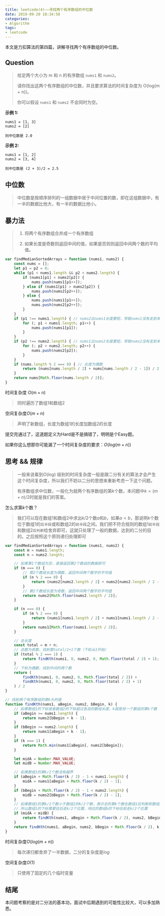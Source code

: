 ```yaml
---
title: leetcode(4)——寻找两个有序数组的中位数
date: 2019-09-20 18:34:58
categories:
- Algorithm
tags:
- leetcode
---
```


本文是力扣算法的第四篇，讲解寻找两个有序数组的中位数。

## Question

> 给定两个大小为 m 和 n 的有序数组 `nums1` 和 `nums2`。
>
> 请你找出这两个有序数组的中位数，并且要求算法的时间复杂度为 O(log(m + n))。
>
> 你可以假设 `nums1` 和 `nums2` 不会同时为空。

**示例 1:**

```
nums1 = [1, 3]
nums2 = [2]

则中位数是 2.0
```

**示例 2:**

```
nums1 = [1, 2]
nums2 = [3, 4]

则中位数是 (2 + 3)/2 = 2.5
```

## 中位数

> 中位数是按顺序排列的一组数据中居于中间位置的数，即在这组数据中，有一半的数据比他大，有一半的数据比他小。

## 暴力法

> 1. 将两个有序数组合并成一个有序数组
>
> 2. 如果长度是奇数则返回中间的值，如果是否则则返回中间两个数的平均值。

```javascript
var findMedianSortedArrays = function (nums1, nums2) {
    const nums = [];
    let p1 = p2 = 0;
    while (p1 < nums1.length && p2 < nums2.length) {
        if (nums1[p1] < nums2[p2]) {
            nums.push(nums1[p1++]);
        } else if (nums1[p1] > nums2[p2]) {
            nums.push(nums2[p2++]);
        } else {
            nums.push(nums1[p1++]);
            nums.push(nums2[p2++]);
        }
    }
    if (p1 !== nums1.length) { // nums2比nums1长度要短，导致nums1没有走到末尾
        for (; p1 < nums1.length; p1++) {
            nums.push(nums1[p1]);
        }
    }
    if (p2 !== nums2.length) { // nums1比nums2长度要短，导致nums2没有走到末尾
        for (; p2 < nums2.length; p2++) {
            nums.push(nums2[p2]);
        }
    }
    if (nums.length % 2 === 0) { // 长度为偶数
        return (nums[nums.length / 2] + nums[nums.length / 2 - 1]) / 2
    }
    return nums[Math.floor(nums.length / 2)];
}
```

时间复杂度 $O(m+n)$

> 同时遍历了数组1和数组2

空间复杂度$O(m+n)$

> 声明了新数组，长度为数组1的长度加数组2的长度

提交完通过了，这道题定义为Hard是不是搞错了，明明是个Easy题。

如果你这么想那你可能漏了一个时间复杂度的要求：$O(log(m+n))$

## 思考 && 规律

> 一般来说看到$O(log)$ 级别的时间复杂度一般是跟二分有关的算法才会产生这个时间复杂度，所以我们不妨以二分的思想来重新考虑一下这个问题。
>
> 有序数组求中位数，一般化为就两个有序数组的第$k$个数，本问题中$k = (m+n)/2$时就是我们的答案。

怎么求第$k$个数？

>  我们可以现在数组1和数组2中求出$k/2$个数$a$和$b$，如果$a < b$，那说明$k$个数位于数组1的`后半段`或和数组2的`前半段`之间。我们把不符合规则的数组1`前半段`和数组2`后判断`给舍弃即可，这就只处理了一般的数据，达到的二分的目的。之后按照这个原则递归处理即可

```javascript
var findMedianSortedArrays = function (nums1, nums2) {
    const m = nums1.length;
    const n = nums2.length;

    // 如果第1个数组为空，直接返回第2个数组的数据即可
    if (m === 0) {
      	// 第2个数组长度为偶数，返回中间两个数字的平均值
        if (n % 2 === 0) {
            return (nums2[nums2.length / 2] + nums2[nums2.length / 2 - 1]) / 2;
        }
      	// 第2个数组长度为奇数，返回中间两个数字的平均值
        return nums2[Math.floor(nums2.length / 2)];
    }

    if (n === 0) {
        if (m % 2 === 0) {
            return (nums1[nums1.length / 2] + nums1[nums1.length / 2 - 1]) / 2;
        }
        return nums1[Math.floor(nums1.length / 2)];
    }

  	// 总长度
    const total = m + n;
    // 总数为奇数，找到第total/2+1个数（下标从1开始）
    if (total % 2 === 1) {
        return findKth(nums1, 0, nums2, 0, Math.floor(total / 2) + 1);
    }
    // 下标为偶数，找到中间的两个数
    return (
        findKth(nums1, 0, nums2, 0, Math.floor(total / 2)) +
        findKth(nums1, 0, nums2, 0, Math.floor(total / 2) + 1)
    ) / 2
}

// 找到两个有序数组的第k大的值
function findKth(nums1, aBegin, nums2, bBegin, k) {
  	// 如果数组1的下标或者数组2的下标超过各自的数组长度，k就是另一个数组的第k个数
    if (aBegin >= nums1.length) {
        return nums2[bBegin + k - 1];
    }
    if (bBegin >= nums2.length) {
        return nums1[aBegin + k - 1];
    }
    if (k === 1) {
        return Math.min(nums1[aBegin], nums2[bBegin]);
    }

    let midA = Number.MAX_VALUE;
    let midB = Number.MAX_VALUE;

  	// 如果数组1的第k/2个数没有越界
    if (aBegin + Math.floor(k / 2) - 1 < nums1.length) {
        midA = nums1[aBegin + Math.floor(k / 2) - 1];
    }
    if (bBegin + Math.floor(k / 2) - 1 < nums2.length) {
        midB = nums2[bBegin + Math.floor(k / 2) - 1];
    }
  	// 如果数组1的第k/2个数小于数组2的k/2个数，表示总的第k个数在数组1后判断和数组2的前半段
    // 所以数组1的下标需要往后走k/2个位置，响应的数组b的下标往前走k/2个位置
    if (midA < midB) {
        return findKth(nums1, aBegin + Math.floor(k / 2), nums2, bBegin, k - Math.floor(k / 2));
    }
    return findKth(nums1, aBegin, nums2, bBegin + Math.floor(k / 2), k - Math.floor(k / 2));
}
```

时间复杂度$O(log(m+n))$

> 每次递归都舍弃了一半数据，二分的复杂度是$log$

空间复杂度$O(1)$

> 只使用了固定的几个临时变量

## 结尾

本问题考察的是对二分法的基本功，面试中后期遇到的可能性比较大，可以多加熟悉。